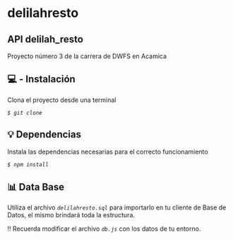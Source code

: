 # delilahresto

## API delilah_resto 
Proyecto número 3 de la carrera de DWFS en Acamica



## :computer: - Instalación
Clona el proyecto desde una terminal

*`$ git clone`*



## :bulb: Dependencias
Instala las dependencias necesarias para el correcto funcionamiento

*`$ npm install`*



## :bar_chart: Data Base
Utiliza el archivo *`delilahresto.sql`* para importarlo en tu cliente de Base de Datos,  el mismo
brindará toda la estructura.

:bangbang: Recuerda modificar el archivo *`db.js`* con los datos de tu entorno.
